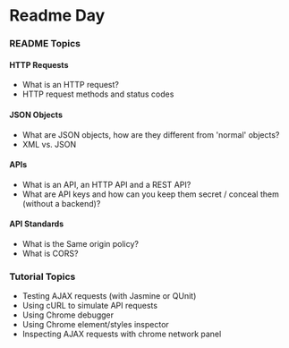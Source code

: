 # Readme Day


### README Topics
#### HTTP Requests
  - What is an HTTP request?
  - HTTP request methods and status codes

#### JSON Objects
  - What are JSON objects, how are they different from 'normal' objects?
  - XML vs. JSON

#### APIs
  - What is an API, an HTTP API and a REST API?
  - What are API keys and how can you keep them secret / conceal them (without a backend)?

#### API Standards
  - What is the Same origin policy?
  - What is CORS?


### Tutorial Topics
  - Testing AJAX requests (with Jasmine or QUnit)
  - Using cURL to simulate API requests
  - Using Chrome debugger
  - Using Chrome element/styles inspector
  - Inspecting AJAX requests with chrome network panel